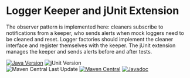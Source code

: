 # Logger Keeper and jUnit Extension

The observer pattern is implemented here: cleaners subscribe to notifications
from a keeper, who sends alerts when mock loggers need to be cleaned and reset.
Logger factories should implement the cleaner interface and register
themselves with the keeper. The jUnit extension manages the keeper
and sends alerts before and after tests.

[![Java Version][java-version]][jdk-download]
![jUnit Version][junit-version]  
![Maven Central Last Update][maven-central-last-update]
[![Maven Central][maven-central]][maven-central-link]
[![Javadoc][javadoc]][javadoc-link]  

[java-version]: https://img.shields.io/static/v1?label=Java&message=11&color=blue&logoColor=E23D28

[jdk-download]: https://www.oracle.com/java/technologies/downloads/#java11

[junit-version]: https://img.shields.io/static/v1?label=jUnit&message=5.13.4&color=blue&logo=junit5&logoColor=E23D28

[maven-central-last-update]: https://img.shields.io/maven-central/last-update/io.github.vitalijr2.logging/mock-loggers-core

[maven-central]: https://img.shields.io/maven-central/v/io.github.vitalijr2.logging/mock-loggers-core

[maven-central-link]: https://central.sonatype.com/artifact/io.github.vitalijr2.logging/mock-loggers-core?smo=true

[javadoc]: https://javadoc.io/badge2/io.github.vitalijr2.logging/mock-loggers-core/javadoc.svg

[javadoc-link]: https://javadoc.io/doc/io.github.vitalijr2.logging/mock-loggers-core
